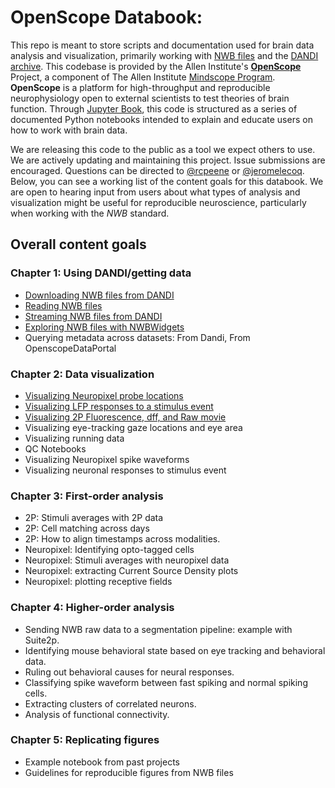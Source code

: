 # OpenScope Databook:

This repo is meant to store scripts and documentation used for brain data analysis and visualization, primarily working with [NWB files](https://www.nwb.org/how-to-use/) and the [DANDI archive](https://dandiarchive.org/). This codebase is provided by the Allen Institute's **[OpenScope](https://alleninstitute.org/what-we-do/brain-science/research/mindscope-program/openscope/)** Project, a component of The Allen Institute [Mindscope Program](https://alleninstitute.org/what-we-do/brain-science/research/mindscope-program/). **OpenScope** is a platform for high-throughput and reproducible neurophysiology open to external scientists to test theories of brain function. Through [Jupyter Book](https://jupyterbook.org/), this code is structured as a series of documented Python notebooks intended to explain and educate users on how to work with brain data.

We are releasing this code to the public as a tool we expect others to use. We are actively updating and maintaining this project. Issue submissions are encouraged. Questions can be directed to [@rcpeene](https://github.com/rcpeene) or [@jeromelecoq](https://github.com/jeromelecoq). Below, you can see a working list of the content goals for this databook. We are open to hearing input from users about what types of analysis and visualization might be useful for reproducible neuroscience, particularly when working with the *NWB* standard.


## Overall content goals

### Chapter 1: Using DANDI/getting data
- [Downloading NWB files from DANDI](https://github.com/AllenInstitute/openscope_databook/blob/main/docs/basics/download_nwb.ipynb)
- [Reading NWB files](https://github.com/AllenInstitute/openscope_databook/blob/main/docs/basics/read_nwb.ipynb)
- [Streaming NWB files from DANDI](https://github.com/AllenInstitute/openscope_databook/blob/main/docs/basics/stream_nwb.ipynb)
- [Exploring NWB files with NWBWidgets](https://github.com/AllenInstitute/openscope_databook/blob/main/docs/basics/use_nwbwidgets.ipynb)
- Querying metadata across datasets: From Dandi, From OpenscopeDataPortal

### Chapter 2: Data visualization

- [Visualizing Neuropixel probe locations](https://github.com/AllenInstitute/openscope_databook/blob/main/docs/visualization/visualize_neuropixel_probes.ipynb)
- [Visualizing LFP responses to a stimulus event](https://github.com/AllenInstitute/openscope_databook/blob/main/docs/visualization/visualize_lfp_responses.ipynb)
- [Visualizing 2P Fluorescence, dff, and Raw movie](https://github.com/AllenInstitute/openscope_databook/blob/main/docs/visualization/visualize_2p_raw.ipynb)
- Visualizing eye-tracking gaze locations and eye area
- Visualizing running data
- QC Notebooks
- Visualizing Neuropixel spike waveforms
- Visualizing neuronal responses to stimulus event

### Chapter 3: First-order analysis
- 2P: Stimuli averages with 2P data
- 2P: Cell matching across days
- 2P: How to align timestamps across modalities.
- Neuropixel: Identifying opto-tagged cells
- Neuropixel: Stimuli averages with neuropixel data
- Neuropixel: extracting Current Source Density plots
- Neuropixel: plotting receptive fields

### Chapter 4: Higher-order analysis
- Sending NWB raw data to a segmentation pipeline: example with Suite2p.
- Identifying mouse behavioral state based on eye tracking and behavioral data.
- Ruling out behavioral causes for neural responses.
- Classifying spike waveform between fast spiking and normal spiking cells.
- Extracting clusters of correlated neurons.
- Analysis of functional connectivity.

### Chapter 5: Replicating figures
- Example notebook from past projects
- Guidelines for reproducible figures from NWB files
